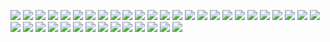 ![](images/Présentation-01.png)
![](images/Présentation-02.png)
![](images/Présentation-03.png)
![](images/Présentation-04.png)
![](images/Présentation-05.png)
![](images/Présentation-06.png)
![](images/Présentation-07.png)
![](images/Présentation-08.png)
![](images/Présentation-09.png)
![](images/Présentation-10.png)
![](images/Présentation-11.png)
![](images/Présentation-12.png)
![](images/Présentation-13.png)
![](images/Présentation-14.png)
![](images/Présentation-15.png)
![](images/Présentation-16.png)
![](images/Présentation-17.png)
![](images/Présentation-18.png)
![](images/Présentation-19.png)
![](images/Présentation-20.png)
![](images/Présentation-21.png)
![](images/Présentation-22.png)
![](images/Présentation-23.png)
![](images/Présentation-24.png)
![](images/Présentation-25.png)
![](images/Présentation-26.png)
![](images/Présentation-27.png)
![](images/Présentation-28.png)
![](images/Présentation-29.png)
![](images/Présentation-30.png)
![](images/Présentation-31.png)
![](images/Présentation-32.png)
![](images/Présentation-33.png)
![](images/Présentation-34.png)
![](images/Présentation-35.png)
![](images/Présentation-36.png)
![](images/Présentation-37.png)
![](images/Présentation-38.png)
![](images/Présentation-39.png)